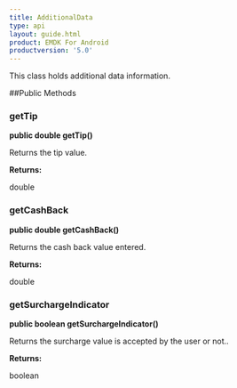 ```yaml
---
title: AdditionalData
type: api
layout: guide.html
product: EMDK For Android
productversion: '5.0'
---
```



This class holds additional data information.

##Public Methods

### getTip

**public double getTip()**

Returns the tip value.

**Returns:**

double

### getCashBack

**public double getCashBack()**

Returns the cash back value entered.

**Returns:**

double

### getSurchargeIndicator

**public boolean getSurchargeIndicator()**

Returns the surcharge value is accepted by the user or not..

**Returns:**

boolean





